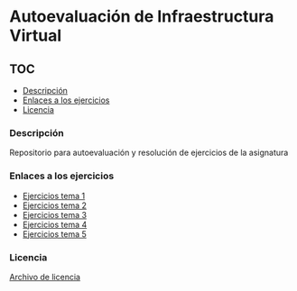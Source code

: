 # Autoevaluación de Infraestructura Virtual

## TOC

<!-- TOC depthFrom:3 depthTo:6 withLinks:1 updateOnSave:1 orderedList:0 -->

- [Descripción](#descripción)
- [Enlaces a los ejercicios](#enlaces-a-los-ejercicios)
- [Licencia](#licencia)

<!-- /TOC -->

### Descripción
Repositorio para autoevaluación y resolución de ejercicios de la asignatura

### Enlaces a los ejercicios

- [Ejercicios tema 1](ejercicios_tema_1.md)
- [Ejercicios tema 2](ejercicios_tema_2.md)
- [Ejercicios tema 3](ejercicios_tema_3.md)
- [Ejercicios tema 4](ejercicios_tema_4.md)
- [Ejercicios tema 5](ejercicios_tema_5.md)

### Licencia

[Archivo de licencia](https://github.com/lulivi/autoevaluacion-IV/blob/master/LICENSE)
